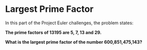 # Largest Prime Factor

In this part of the Project Euler challenges, the problem states:

**The prime factors of 13195 are 5, 7, 13 and 29.**

**What is the largest prime factor of the number 600,851,475,143?**
